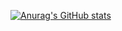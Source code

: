 [![Anurag's GitHub stats](https://github-readme-stats.vercel.app/api?username=haiphamcse)](https://github.com/anuraghazra/github-readme-stats)
